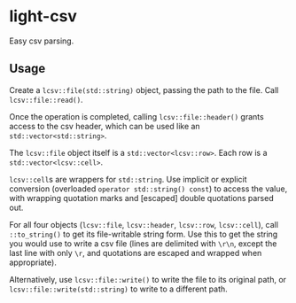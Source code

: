 # light-csv
Easy csv parsing.

## Usage
Create a ```lcsv::file(std::string)``` object, passing the path to the file. Call ```lcsv::file::read()```.

Once the operation is completed, calling ```lcsv::file::header()``` grants access to the csv header, which can be used like an ```std::vector<std::string>```.

The ```lcsv::file``` object itself is a ```std::vector<lcsv::row>```. Each row is a ```std::vector<lcsv::cell>```.

```lcsv::cell```s are wrappers for ```std::string```.
Use implicit or explicit conversion (overloaded ```operator std::string() const```) to access the value, with wrapping quotation marks and [escaped] double quotations parsed out.

For all four objects (```lcsv::file```, ```lcsv::header```, ```lcsv::row```, ```lcsv::cell```), call ```::to_string()``` to get its file-writable string form.
Use this to get the string you would use to write a csv file (lines are delimited with ```\r\n```, except the last line with only ```\r```, and quotations are escaped and wrapped when appropriate).

Alternatively, use ```lcsv::file::write()``` to write the file to its original path, or ```lcsv::file::write(std::string)``` to write to a different path.
